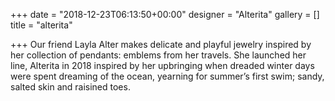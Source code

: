 +++
date = "2018-12-23T06:13:50+00:00"
designer = "Alterita"
gallery = []
title = "alterita"

+++
Our friend Layla Alter makes delicate and playful jewelry inspired by her collection of pendants: emblems from her travels. She launched her line, Alterita in 2018 inspired by her upbringing when dreaded winter days were spent dreaming of the ocean, yearning for summer’s first swim; sandy, salted skin and raisined toes.